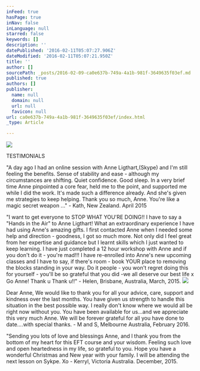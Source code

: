 ```yaml
---
inFeed: true
hasPage: true
inNav: false
inLanguage: null
starred: false
keywords: []
description: ''
datePublished: '2016-02-11T05:07:27.906Z'
dateModified: '2016-02-11T05:07:21.950Z'
title: ''
author: []
sourcePath: _posts/2016-02-09-ca0e637b-749a-4a1b-981f-3649635f03ef.md
published: true
authors: []
publisher:
  name: null
  domain: null
  url: null
  favicon: null
url: ca0e637b-749a-4a1b-981f-3649635f03ef/index.html
_type: Article

---
```

![](https://the-grid-user-content.s3-us-west-2.amazonaws.com/9df8790c-ded3-4669-b9cb-b672b6bd9621.jpg)

TESTIMONIALS

"A day ago I had an online session with Anne Ligthart,(Skype)  and I'm still feeling the benefits. Sense of stability and ease - although my circumstances are shifting. Quiet confidence. Good sleep. In a very brief time Anne pinpointed a core fear, held me to the point, and supported me while I did the work. It's made such a difference already. And she's given me strategies to keep helping. Thank you so much, Anne. You're like a magic secret weapon ..."  -  Kath, New Zealand. April 2015

"I want to get everyone to STOP WHAT YOU'RE DOING!! I have to say a "Hands in the Air" to Anne Ligthart! What an extraordinary experience I have had using Anne's amazing gifts. I first contacted Anne when I needed some help and direction - goodness, I got so much more. Not only did I feel great from her expertise and guidance but I learnt skills which I just wanted to keep learning. I have just completed a 12 hour workshop with Anne and if you don't do it - you're mad!!! I have re-enrolled into Anne's new upcoming classes and I have to say, if there's room - book YOUR place to removing the blocks standing in your way. Do it people - you won't regret doing this for yourself - you'll be so grateful that you did -we all deserve our best life x Go Anne! Thank u Thank u!!"  -  Helen, Brisbane, Australia, March, 2015\.
![](https://the-grid-user-content.s3-us-west-2.amazonaws.com/e3e8887b-7801-4c14-9f40-608fcb65a3af.jpg)

Dear Anne, We would like to thank you for all your advice, care, support and kindness over the last months. You have given us strength to handle this situation in the best possible way. I really don't know where we would all be right now without you. You have been available for us...and we appreciate this very much Anne. We will be forever grateful for all you have done to date....with special thanks. - M and S, Melbourne Australia, February 2016\. 

"Sending you lots of love and blessings Anne, and l thank you from the bottom of my heart for this EFT course and your wisdom. Feeling such love and open heartedness in my life, so grateful to you. Hope you have a wonderful Christmas and New year with your family. I will be attending the next lesson on Sykpe. Xo - Kerryl, Victoria Australia.  December, 2015\.